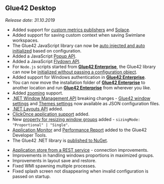## Glue42 Desktop

*Release date: 31.10.2019*

<glue42 name="addClass" class="newFeatures" element="p" text="New Features">

- Added support for [custom metrics publishers](../../../glue42-concepts/metrics/overview/index.html#publishing-javascript_metrics_publishers) and [Solace](../../../glue42-concepts/metrics/overview/index.html#publishing-publishing_with_solace).
- Added support for saving custom context when saving Swimlane workspaces.
- The Glue42 JavaScript library can now be [auto injected and auto initialized](../../how-to/glue42-enable-your-app/javascript/index.html) based on configuration.
- Added a JavaScript [Popup API](../../../glue42-concepts/windows/window-management/javascript/index.html#popup_windows).
- Added a JavaScript [Flydown API](../../../glue42-concepts/windows/window-management/javascript/index.html#flydown_windows).
- For `Node.js` scripts started from [**Glue42 Enterprise**](https://glue42.com/enterprise/), the Glue42 library can now be [initialized without passing a configuration object](../../how-to/glue42-enable-your-app/nodejs/index.html).
- Added support for Windows authentication in [**Glue42 Enterprise**](https://glue42.com/enterprise/).
- You can now move the installation folder of [**Glue42 Enterprise**](https://glue42.com/enterprise/) to another location and run [**Glue42 Enterprise**](https://glue42.com/enterprise/) from wherever you like.
- Added [zooming](../../../glue42-concepts/glue42-platform-features/index.html#zooming) support.
- [.NET Window Management API](../../../glue42-concepts/windows/window-management/net/index.html) breaking changes - [Glue42 window settings](../../../developers/configuration/glue42-windows/index.html) and [Themes settings](../../../developers/configuration/themes/index.html) now available as JSON configuration files.
- [.NET Layouts API](../../../glue42-concepts/windows/layouts/net/index.html) added.
- [ClickOnce application support](../../how-to/glue42-enable-your-app/net/index.html#glue42_clickonce) added.
- New [property for resizing window groups](../../../developers/configuration/glue42-windows/index.html#glue42_window_properties) added - `sizingMode: "Proportional" | "Single"`.
- [Application Monitor](../../../developers/dev-tools/index.html#application_monitor) and [Performance Report](../../../developers/dev-tools/index.html#performance_report) added to the Glue42 Developer Tools.
- The Glue42 .NET library is [published to NuGet](https://www.nuget.org/profiles/Glue42).

<glue42 name="addClass" class="bugFixes" element="p" text="Improvements and Bug Fixes">

- [Application store from a REST service](../../../glue42-concepts/application-management/overview/index.html#application_stores-remote_app_stores) - connection improvements.
- Improvements in handling windows proportions in maximized groups.
- Improvements in layout save and restore.
- Fixed WMI spawning multiple processes.
- Fixed splash screen not disappearing when invalid configuration is passed on startup.